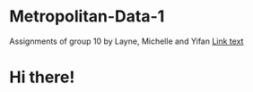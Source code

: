 # Metropolitan-Data-1
Assignments of group 10 by Layne, Michelle and Yifan
<a href="url">Link text</a>
<h1>Hi there!</h1>
